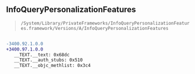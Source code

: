 ## InfoQueryPersonalizationFeatures

> `/System/Library/PrivateFrameworks/InfoQueryPersonalizationFeatures.framework/Versions/A/InfoQueryPersonalizationFeatures`

```diff

-3400.92.1.0.0
+3400.97.1.0.0
   __TEXT.__text: 0x68dc
   __TEXT.__auth_stubs: 0x510
   __TEXT.__objc_methlist: 0x3c4

```
